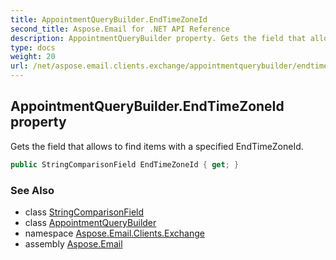 ```yaml
---
title: AppointmentQueryBuilder.EndTimeZoneId
second_title: Aspose.Email for .NET API Reference
description: AppointmentQueryBuilder property. Gets the field that allows to find items with a specified EndTimeZoneId
type: docs
weight: 20
url: /net/aspose.email.clients.exchange/appointmentquerybuilder/endtimezoneid/
---
```

## AppointmentQueryBuilder.EndTimeZoneId property

Gets the field that allows to find items with a specified EndTimeZoneId.

```csharp
public StringComparisonField EndTimeZoneId { get; }
```

### See Also

* class [StringComparisonField](../../../aspose.email.tools.search/stringcomparisonfield/)
* class [AppointmentQueryBuilder](../)
* namespace [Aspose.Email.Clients.Exchange](../../appointmentquerybuilder/)
* assembly [Aspose.Email](../../../)


